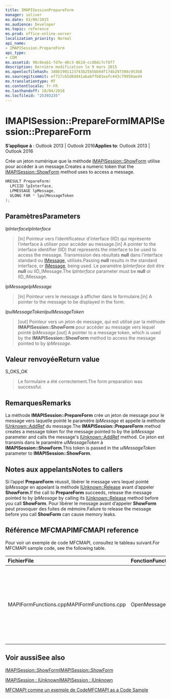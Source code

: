 ```yaml
---
title: IMAPISessionPrepareForm
manager: soliver
ms.date: 03/09/2015
ms.audience: Developer
ms.topic: reference
ms.prod: office-online-server
localization_priority: Normal
api_name:
- IMAPISession.PrepareForm
api_type:
- COM
ms.assetid: 98c0eab1-fd7e-46c3-8619-ccd6dc7cf8f7
description: Dernière modification le 9 mars 2015
ms.openlocfilehash: 3d8b1901123743b25b5bb9df174b297398c953b8
ms.sourcegitcommit: ef717c65d8dd41ababffb01eafc443c79950aed4
ms.translationtype: MT
ms.contentlocale: fr-FR
ms.lasthandoff: 10/04/2018
ms.locfileid: "25393235"
---
```

# <a name="imapisessionprepareform"></a><span data-ttu-id="427c5-103">IMAPISession::PrepareForm</span><span class="sxs-lookup"><span data-stu-id="427c5-103">IMAPISession::PrepareForm</span></span>

  
  
<span data-ttu-id="427c5-104">**S’applique à** : Outlook 2013 | Outlook 2016</span><span class="sxs-lookup"><span data-stu-id="427c5-104">**Applies to**: Outlook 2013 | Outlook 2016</span></span> 
  
<span data-ttu-id="427c5-105">Crée un jeton numérique que la méthode [IMAPISession::ShowForm](imapisession-showform.md) utilise pour accéder à un message.</span><span class="sxs-lookup"><span data-stu-id="427c5-105">Creates a numeric token that the [IMAPISession::ShowForm](imapisession-showform.md) method uses to access a message.</span></span> 
  
```cpp
HRESULT PrepareForm(
  LPCIID lpInterface,
  LPMESSAGE lpMessage,
  ULONG FAR * lpulMessageToken
);
```

## <a name="parameters"></a><span data-ttu-id="427c5-106">Paramètres</span><span class="sxs-lookup"><span data-stu-id="427c5-106">Parameters</span></span>

 <span data-ttu-id="427c5-107">_lpInterface_</span><span class="sxs-lookup"><span data-stu-id="427c5-107">_lpInterface_</span></span>
  
> <span data-ttu-id="427c5-108">[in] Pointeur vers l’identificateur d’interface (IID) qui représente l’interface à utiliser pour accéder au message.</span><span class="sxs-lookup"><span data-stu-id="427c5-108">[in] A pointer to the interface identifier (IID) that represents the interface to be used to access the message.</span></span> <span data-ttu-id="427c5-109">Transmission des résultats **null** dans l’interface standard ou [IMessage](imessageimapiprop.md), utilisés.</span><span class="sxs-lookup"><span data-stu-id="427c5-109">Passing **null** results in the standard interface, or [IMessage](imessageimapiprop.md), being used.</span></span> <span data-ttu-id="427c5-110">Le paramètre _lpInterface_ doit être **null** ou IID_IMessage.</span><span class="sxs-lookup"><span data-stu-id="427c5-110">The  _lpInterface_ parameter must be **null** or IID_IMessage.</span></span> 
    
 <span data-ttu-id="427c5-111">_lpMessage_</span><span class="sxs-lookup"><span data-stu-id="427c5-111">_lpMessage_</span></span>
  
> <span data-ttu-id="427c5-112">[in] Pointeur vers le message à afficher dans le formulaire.</span><span class="sxs-lookup"><span data-stu-id="427c5-112">[in] A pointer to the message to be displayed in the form.</span></span>
    
 <span data-ttu-id="427c5-113">_lpulMessageToken_</span><span class="sxs-lookup"><span data-stu-id="427c5-113">_lpulMessageToken_</span></span>
  
> <span data-ttu-id="427c5-114">[out] Pointeur vers un jeton de message, qui est utilisé par la méthode **IMAPISession::ShowForm** pour accéder au message vers lequel pointé _lpMessage_.</span><span class="sxs-lookup"><span data-stu-id="427c5-114">[out] A pointer to a message token, which is used by the **IMAPISession::ShowForm** method to access the message pointed to by  _lpMessage_.</span></span>
    
## <a name="return-value"></a><span data-ttu-id="427c5-115">Valeur renvoyée</span><span class="sxs-lookup"><span data-stu-id="427c5-115">Return value</span></span>

<span data-ttu-id="427c5-116">S_OK</span><span class="sxs-lookup"><span data-stu-id="427c5-116">S_OK</span></span> 
  
> <span data-ttu-id="427c5-117">Le formulaire a été correctement.</span><span class="sxs-lookup"><span data-stu-id="427c5-117">The form preparation was successful.</span></span>
    
## <a name="remarks"></a><span data-ttu-id="427c5-118">Remarques</span><span class="sxs-lookup"><span data-stu-id="427c5-118">Remarks</span></span>

<span data-ttu-id="427c5-119">La méthode **IMAPISession::PrepareForm** crée un jeton de message pour le message vers laquelle pointé le paramètre _lpMessage_ et appelle la méthode [IUnknown::AddRef](https://msdn.microsoft.com/library/ms691379%28v=VS.85%29.aspx) du message.</span><span class="sxs-lookup"><span data-stu-id="427c5-119">The **IMAPISession::PrepareForm** method creates a message token for the message pointed to by the  _lpMessage_ parameter and calls the message's [IUnknown::AddRef](https://msdn.microsoft.com/library/ms691379%28v=VS.85%29.aspx) method.</span></span> <span data-ttu-id="427c5-120">Ce jeton est transmis dans le paramètre _ulMessageToken_ à **IMAPISession::ShowForm**.</span><span class="sxs-lookup"><span data-stu-id="427c5-120">This token is passed in the  _ulMessageToken_ parameter to **IMAPISession::ShowForm**.</span></span> 
  
## <a name="notes-to-callers"></a><span data-ttu-id="427c5-121">Notes aux appelants</span><span class="sxs-lookup"><span data-stu-id="427c5-121">Notes to callers</span></span>

<span data-ttu-id="427c5-122">Si l’appel **PrepareForm** réussit, libérer le message vers lequel pointé _lpMessage_ en appelant la méthode [IUnknown::Release](https://msdn.microsoft.com/library/ms682317%28v=VS.85%29.aspx) avant d’appeler **ShowForm**.</span><span class="sxs-lookup"><span data-stu-id="427c5-122">If the call to **PrepareForm** succeeds, release the message pointed to by  _lpMessage_ by calling its [IUnknown::Release](https://msdn.microsoft.com/library/ms682317%28v=VS.85%29.aspx) method before you call **ShowForm**.</span></span> <span data-ttu-id="427c5-123">Pour libérer le message avant d’appeler **ShowForm** peut provoquer des fuites de mémoire.</span><span class="sxs-lookup"><span data-stu-id="427c5-123">Failure to release the message before you call **ShowForm** can cause memory leaks.</span></span> 
  
## <a name="mfcmapi-reference"></a><span data-ttu-id="427c5-124">Référence MFCMAPI</span><span class="sxs-lookup"><span data-stu-id="427c5-124">MFCMAPI reference</span></span>

<span data-ttu-id="427c5-125">Pour voir un exemple de code MFCMAPI, consultez le tableau suivant.</span><span class="sxs-lookup"><span data-stu-id="427c5-125">For MFCMAPI sample code, see the following table.</span></span>
  
|<span data-ttu-id="427c5-126">**Fichier**</span><span class="sxs-lookup"><span data-stu-id="427c5-126">**File**</span></span>|<span data-ttu-id="427c5-127">**Fonction**</span><span class="sxs-lookup"><span data-stu-id="427c5-127">**Function**</span></span>|<span data-ttu-id="427c5-128">**Commentaire**</span><span class="sxs-lookup"><span data-stu-id="427c5-128">**Comment**</span></span>|
|:-----|:-----|:-----|
|<span data-ttu-id="427c5-129">MAPIFormFunctions.cpp</span><span class="sxs-lookup"><span data-stu-id="427c5-129">MAPIFormFunctions.cpp</span></span>  <br/> |<span data-ttu-id="427c5-130">OpenMessageModal</span><span class="sxs-lookup"><span data-stu-id="427c5-130">OpenMessageModal</span></span>  <br/> |<span data-ttu-id="427c5-131">MFCMAPI utilise la méthode **IMAPISession::PrepareForm** , ainsi **IMAPISession::ShowForm**, pour afficher un message dans un formulaire modal.</span><span class="sxs-lookup"><span data-stu-id="427c5-131">MFCMAPI uses the **IMAPISession::PrepareForm** method, along with **IMAPISession::ShowForm**, to display a message in a modal form.</span></span>  <br/> |
   
## <a name="see-also"></a><span data-ttu-id="427c5-132">Voir aussi</span><span class="sxs-lookup"><span data-stu-id="427c5-132">See also</span></span>



[<span data-ttu-id="427c5-133">IMAPISession::ShowForm</span><span class="sxs-lookup"><span data-stu-id="427c5-133">IMAPISession::ShowForm</span></span>](imapisession-showform.md)
  
[<span data-ttu-id="427c5-134">IMAPISession : IUnknown</span><span class="sxs-lookup"><span data-stu-id="427c5-134">IMAPISession : IUnknown</span></span>](imapisessioniunknown.md)


[<span data-ttu-id="427c5-135">MFCMAPI comme un exemple de Code</span><span class="sxs-lookup"><span data-stu-id="427c5-135">MFCMAPI as a Code Sample</span></span>](mfcmapi-as-a-code-sample.md)

